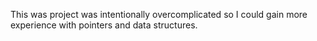 This was project was intentionally overcomplicated so I could gain more experience with pointers and data structures.
